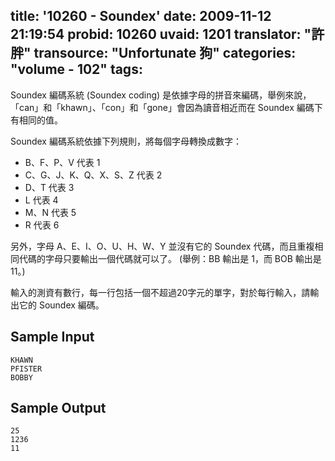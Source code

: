 title: '10260 - Soundex'
date: 2009-11-12 21:19:54
probid: 10260
uvaid: 1201
translator: "許胖"
transource: "Unfortunate 狗"
categories: "volume - 102"
tags:
---

Soundex 編碼系統 (Soundex coding) 是依據字母的拼音來編碼，舉例來說，「can」和「khawn」、「con」和「gone」會因為讀音相近而在 Soundex 編碼下有相同的值。

<!-- more -->

Soundex 編碼系統依據下列規則，將每個字母轉換成數字：

* B、F、P、V 代表 1
* C、G、J、K、Q、X、S、Z 代表 2
* D、T 代表 3
* L 代表 4
* M、N 代表 5
* R 代表 6

另外，字母 A、E、I、O、U、H、W、Y 並沒有它的 Soundex 代碼，而且重複相同代碼的字母只要輸出一個代碼就可以了。 (舉例：BB 輸出是 1，而 BOB 輸出是 11。)

輸入的測資有數行，每一行包括一個不超過20字元的單字，對於每行輸入，請輸出它的 Soundex 編碼。

## Sample Input ##

	KHAWN
	PFISTER
	BOBBY

## Sample Output ##

	25
	1236
	11
